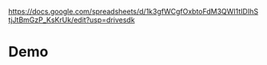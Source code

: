 https://docs.google.com/spreadsheets/d/1k3gfWCgfOxbtoFdM3QWI1tIDIhStjJtBmGzP_KsKrUk/edit?usp=drivesdk
# Demo
